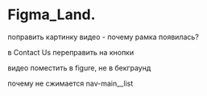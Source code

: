 # Figma_Land.




поправить картинку видео - почему рамка появилась?
<!-- как сделать проще contact-info -->
<!-- contact-section не сжимается до 768px >> сделать перенос карты -->
<!-- как использовать перфект пиксель -->
<!-- спросить про мобильный .features__text (пропала 1 строка) -->
<!-- намудрил с картинкой .video -->
в Contact Us переправить на кнопки

видео поместить в figure, не в бекграунд
<!-- ширину картинок через calc() -->
почему не сжимается nav-main__list